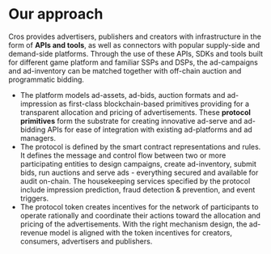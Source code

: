 # Our approach

Cros provides advertisers, publishers and creators with infrastructure in the form of **APIs and tools**, as well as connectors with popular supply-side and demand-side platforms. Through the use of these APIs, SDKs and tools built for different game platform and familiar SSPs and DSPs, the ad-campaigns and ad-inventory can be matched together with off-chain auction and programmatic bidding.

* The platform models ad-assets, ad-bids, auction formats and ad-impression as first-class blockchain-based primitives providing for a transparent allocation and pricing of advertisements. These **protocol primitives** form the substrate for creating innovative ad-serve and ad-bidding APIs for ease of integration with existing ad-platforms and ad managers.
* The protocol is defined by the smart contract representations and rules. It defines the message and control flow between two or more participating entities to design campaigns, create ad-inventory, submit bids, run auctions and serve ads - everything secured and available for audit on-chain. The housekeeping services specified by the protocol include impression prediction, fraud detection & prevention, and event triggers.
* The protocol token creates incentives for the network of participants to operate rationally and coordinate their actions toward the allocation and pricing of the advertisements. With the right mechanism design, the ad-revenue model is aligned with the token incentives for creators, consumers, advertisers and publishers.
